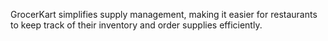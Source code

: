 GrocerKart simplifies supply management, making it easier for restaurants to keep track of their inventory and order supplies efficiently.
